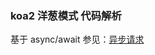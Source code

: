 ### koa2 洋葱模式 代码解析
基于 async/await 参见：[异步请求](https://github.com/the-last/Index_web/blob/master/ES6/async/index.js "异步等待")
